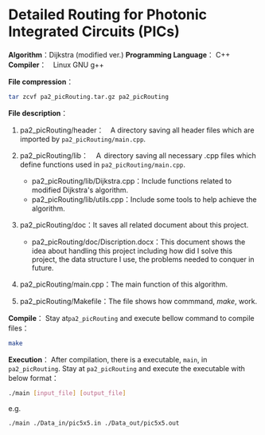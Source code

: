 # Detailed Routing for Photonic Integrated Circuits (PICs)

**Algorithm**：Dijkstra (modified ver.)
**Programming Language**： C++
**Compiler**：　Linux GNU g++

**File compression**：

```bash
tar zcvf pa2_picRouting.tar.gz pa2_picRouting
```

**File description**：

1. pa2_picRouting/header：　A directory saving all header files which are imported by `pa2_picRouting/main.cpp`.

2. pa2_picRouting/lib：　Ａ directory saving all necessary .cpp files which define functions used in `pa2_picRouting/main.cpp`.
    - pa2_picRouting/lib/Dijkstra.cpp：Include functions related to modified Dijkstra's algorithm.
    - pa2_picRouting/lib/utils.cpp：Include some tools to help achieve the algorithm.

3. pa2_picRouting/doc：It saves all related document about this project.  
    - pa2_picRouting/doc/Discription.docx：This document shows the idea about handling this project including how did I solve this project, the data structure I use, the problems needed to conquer in future.

4. pa2_picRouting/main.cpp：The main function of this algorithm.

5. pa2_picRouting/Makefile：The file shows how commmand, *make*, work.

**Compile**：
    Stay at`pa2_picRouting` and execute bellow command to compile files：

```bash
make  
```

**Execution**：
After compilation, there is a executable, `main`, in `pa2_picRouting`. Stay at `pa2_picRouting` and execute the executable with below format：

```bash
./main [input_file] [output_file]
```

e.g.  

```bash
./main ./Data_in/pic5x5.in ./Data_out/pic5x5.out
```
